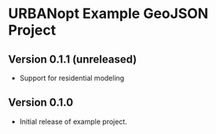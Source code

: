 # URBANopt Example GeoJSON Project

## Version 0.1.1 (unreleased)

* Support for residential modeling
 
## Version 0.1.0 

* Initial release of example project. 
